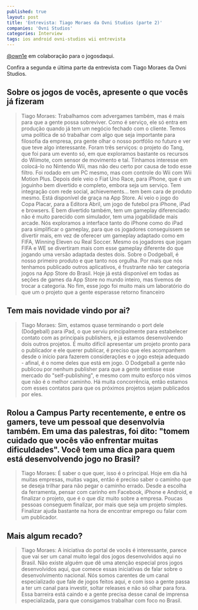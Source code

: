 ```yaml
---
published: true
layout: post
title: 'Entrevista: Tiago Moraes da Ovni Studios (parte 2)'
companies: 'Ovni Studios'
categories: Interview
tags: ios android ovni-studios wii entrevista
---
```

[@own1e](http://twitter.com/#!/own1e) em colaboração para o jogosdaqui.

Confira a segunda e última parte da entrevista com Tiago Moraes da Ovni Studios.

## Sobre os jogos de vocês, apresente o que vocês já fizeram
> Tiago Moraes: Trabalhamos com advergames também, mas é mais para que a gente possa sobreviver. Como é serviço, ele só entra em produção quando já tem um negócio fechado com o cliente. Temos uma política de só trabalhar com algo que seja importante para filosofia da empresa, pra gente olhar o nosso portfólio no futuro e ver que teve algo interessante. Foram três serviços: o projeto do Tang, que foi para um evento só, em que exploramos bastante os recursos do Wiimote, com sensor de movimento e tal. Tínhamos interesse em colocá-lo no Nintendo Wii, mas não deu certo por causa de todo esse filtro. Foi rodado em um PC mesmo, mas com controle do Wii com Wii Motion Plus. Depois dele veio o Fiat Uno Race, para iPhone, que é um joguinho bem divertido e completo, embora seja um serviço. Tem integração com rede social, achievements... tem bem cara de produto mesmo. Está disponível de graça na App Store. Aí veio o jogo do Copa Placar, para a Editora Abril, um jogo de futebol pra iPhone, iPad e browsers. É bem divertido também, tem um gameplay diferenciado: não é muito parecido com simulador, tem uma jogabilidade mais arcade. Nós exploramos a interface tanto do iPhone como do iPad para simplificar o gameplay, para que os jogadores conseguissem se divertir mais, em vez de oferecer um gameplay adaptado como em FIFA, Winning Eleven ou Real Soccer. Mesmo os jogadores que jogam FIFA e WE se divertiram mais com esse gameplay diferente do que jogando uma versão adaptada destes dois. Sobre o Dodgeball, é nosso primeiro produto e que tanto nos orgulha. Por mais que nós tenhamos publicado outros aplicativos, é frustrante não ter categoria jogos na App Store do Brasil. Hoje já está disponível em todas as seções de games da App Store no mundo inteiro, mas tivemos de trocar a categoria. No fim, esse jogo foi muito mais um laboratório do que um o projeto que a gente esperasse retorno financeiro

## Tem mais novidade vindo por ai?
> Tiago Moraes: Sim, estamos quase terminando o port dele (Dodgeball) para iPad, o que serviu principalmente para estabelecer contato com as principais publishers, e já estamos desenvolvendo dois outros projetos. É muito difícil apresentar um projeto pronto para o publicador e ele querer publicar, é preciso que eles acompanhem desde o início para fazerem considerações e o jogo esteja adequado - afinal, é o nome deles que está em jogo. O Dodgeball a gente não publicou por nenhum publisher para que a gente sentisse esse mercado do &quot;self-publishing&quot;, e mesmo com muito esforço nós vimos que não é o melhor caminho. Há muita concorrência, então estamos com esses contatos para que os próximos projetos sejam publicados por eles.




## Rolou a Campus Party recentemente, e entre os gamers, teve um pessoal que desenvolvia também. Em uma das palestras, foi dito: &quot;tomem cuidado que vocês vão enfrentar muitas dificuldades&quot;. Você tem uma dica para quem está desenvolvendo jogo no Brasil?
> Tiago Moraes: É saber o que quer, isso é o principal. Hoje em dia há muitas empresas, muitas vagas, então é preciso saber o caminho que se deseja trilhar para não pegar o caminho errado. Desde a escolha da ferramenta, pensar com carinho em Facebook, iPhone e Android, e finalizar o projeto, que é o que diz muito sobre a empresa. Poucas pessoas conseguem finalizar, por mais que seja um projeto simples. Finalizar ajuda bastante na hora de encontrar emprego ou falar com um publicador.

## Mais algum recado?
> Tiago Moraes:  A iniciativa do portal de vocês é interessante, parece que vai ser um canal muito legal dos jogos desenvolvidos aqui no Brasil. Não existe alguém que dê uma atenção especial pros jogos desenvolvidos aqui, que comece essas iniciativas de falar sobre o desenvolvimento nacional. Nós somos carentes de um canal especializado que fale de jogos feitos aqui, e com isso a gente passa a ter um canal para investir, soltar releases e não só olhar para fora. Essa barreira está caindo e a gente precisa desse canal de imprensa especializada, para que consigamos trabalhar com foco no Brasil.